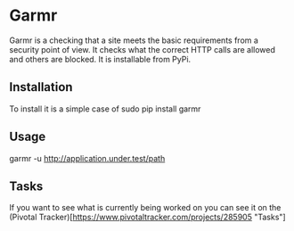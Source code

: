 # Garmr

Garmr is a checking that a site meets the basic requirements from a security point of view. 
It checks what the correct HTTP calls are allowed and others are blocked. It is installable from PyPi.

## Installation

To install it is a simple case of 
  sudo pip install garmr

## Usage

garmr -u http://application.under.test/path

## Tasks

If you want to see what is currently being worked on you can see it on the 
(Pivotal Tracker)[https://www.pivotaltracker.com/projects/285905 "Tasks"]

